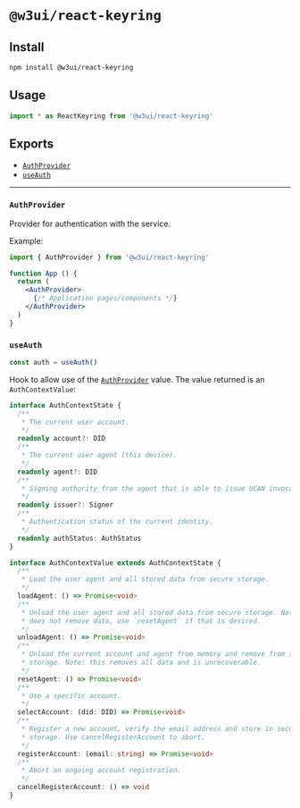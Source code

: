 # `@w3ui/react-keyring`

## Install

```sh
npm install @w3ui/react-keyring
```

## Usage

```js
import * as ReactKeyring from '@w3ui/react-keyring'
```

## Exports

* [`AuthProvider`](#authprovider)
* [`useAuth`](#useauth)

---

### `AuthProvider`

Provider for authentication with the service.

Example:

```jsx
import { AuthProvider } from '@w3ui/react-keyring'

function App () {
  return (
    <AuthProvider>
      {/* Application pages/components */}
    </AuthProvider>
  )
}
```

### `useAuth`

```ts
const auth = useAuth()
```

Hook to allow use of the [`AuthProvider`](#authprovider) value. The value returned is an `AuthContextValue`:

```ts
interface AuthContextState {
  /**
   * The current user account.
   */
  readonly account?: DID
  /**
   * The current user agent (this device).
   */
  readonly agent?: DID
  /**
   * Signing authority from the agent that is able to issue UCAN invocations.
   */
  readonly issuer?: Signer
  /**
   * Authentication status of the current identity.
   */
  readonly authStatus: AuthStatus
}

interface AuthContextValue extends AuthContextState {
  /**
   * Load the user agent and all stored data from secure storage.
   */
  loadAgent: () => Promise<void>
  /**
   * Unload the user agent and all stored data from secure storage. Note: this
   * does not remove data, use `resetAgent` if that is desired.
   */
  unloadAgent: () => Promise<void>
  /**
   * Unload the current account and agent from memory and remove from secure
   * storage. Note: this removes all data and is unrecoverable.
   */
  resetAgent: () => Promise<void>
  /**
   * Use a specific account.
   */
  selectAccount: (did: DID) => Promise<void>
  /**
   * Register a new account, verify the email address and store in secure
   * storage. Use cancelRegisterAccount to abort.
   */
  registerAccount: (email: string) => Promise<void>
  /**
   * Abort an ongoing account registration.
   */
  cancelRegisterAccount: () => void
}
```
